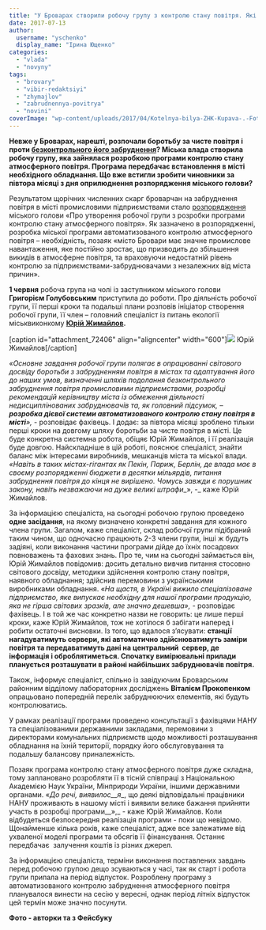 ```yaml
---
title: "У Броварах створили робочу групу з контролю стану повітря. Які перші результати?"
date: 2017-07-13
author: 
  username: "yschenko"
  display_name: "Ірина Ющенко"
categories: 
  - "vlada"
  - "novyny"
tags: 
  - "brovary"
  - "vibir-redaktsiyi"
  - "zhymajlov"
  - "zabrudnennya-povitrya"
  - "novini"
coverImage: "wp-content/uploads/2017/04/Kotelnya-bilya-ZHK-Kupava-.-Foto-z-sotsmerezh.jpg"
---
```


**Невже у Броварах, нарешті, розпочали боротьбу за чисте повітря і проти [безконтрольного його забруднення](https://mpz.brovary.org/dymovyj-genotsyd-brovariv-chy-zupynyt-jogo-miska-vlada/)? Міська влада створила робочу групу, яка зайнялася розробкою програми контролю стану атмосферного повітря. Програма передбачає встановлення в місті необхідного обладнання. Що вже встигли зробити чиновники за півтора місяці з дня оприлюднення розпорядження міського голови?**

Результатом щорічних численних скарг броварчан на забруднення повітря в місті промисловими підприємствами стало [розпорядження](http://brovary-rada.gov.ua/documents/27279.html) міського голови «Про утворення робочої групи з розробки програми контролю стану атмосферного повітря». Як зазначено в розпорядженні, розробка міської програми автоматизованого контролю атмосферного повітря – необхідність, позаяк «місто Бровари має значне промислове навантаження, яке постійно зростає, що призводить до збільшення викидів в атмосферне повітря, та враховуючи недостатній рівень контролю за підприємствами-забруднювачами з незалежних від міста причин».

**1 червня** робоча група на чолі із заступником міського голови **Григорієм Голубовським** приступила до роботи. Про діяльність робочої групи, її перші кроки та подальші плани розповів ініціатор створення робочої групи, її член – головний спеціаліст із питань екології міськвиконкому **[Юрій Жимайлов](https://mpz.brovary.org/golovnyj-ekolog-brovariv-yurij-zhymajlov-pro-shkidlyvi-vykydy-ta-perevirky-pidpryyemstv/).**

\[caption id="attachment\_72406" align="aligncenter" width="600"\][![](https://mpz.brovary.org/wp-content/uploads/2017/07/1-1.jpg)](https://mpz.brovary.org/wp-content/uploads/2017/07/1-1.jpg) Юрій Жимайлов\[/caption\]

_«Основне завдання робочої групи полягає в опрацюванні світового досвіду боротьби з забрудненням повітря в містах та адаптування його до наших умов, визначенні шляхів подолання безконтрольного забруднення повітря промисловими підприємствами, розробці рекомендацій керівництву міста із обмеження діяльності недисциплінованих забруднювачів та, як головний підсумок, – **розробка дієвої системи автоматизованого контролю стану повітря в місті**»,_ - розповідає фахівець. І додає: за півтора місяці зроблено тільки перші кроки на довгому шляху боротьби за чисте повітря в місті. Це буде конкретна системна робота, обіцяє Юрій Жимайлов, і її реалізація буде довгою. Найскладніше в цій роботі, пояснює спеціаліст, знайти баланс між інтересами виробників, мешканців міста та міської влади. _«Навіть в таких містах-гігантах як Пекін, Париж, Берлін, де влада має в своєму розпорядженні бюджети в десятки мільярдів, питання забруднення повітря до кінця не вирішено._ _Чомусь завжди є порушник закону, навіть незважаючи на дуже великі штрафи__», -_ каже Юрій Жимайлов.

За інформацією спеціаліста, на сьогодні робочою групою проведено **одне засідання**, на якому визначено конкретні завдання для кожного члена групи. Загалом, каже спеціаліст, склад робочої групи підібраний таким чином, що одночасно працюють 2-3 члени групи, інші ж будуть задіяні, коли виконання частини програми дійде до їхніх посадових повноважень та фахових знань. Про те, чим на сьогодні займається він, Юрій Жимайлов повідомив: досить детально вивчив питання стосовно світового досвіду, методики здійснення контролю стану повітря, наявного обладнання; здійснив перемовини з українськими виробниками обладнання. «_На щастя, в Україні вижило спеціалізоване підприємство, яке випускає необхідну для нашої програми продукцію, яка не гірша світових зразків, але значно дешевша»,_ - розповідає фахівець. І в той же час конкретно назви не говорить: це лише перші кроки, каже Юрій Жимайлов, тож не хотілося б забігати наперед і робити остаточні висновки. Із того, що вдалося з’ясувати: **станції нагадуватимуть сервери, які автоматично здійснюватимуть заміри повітря та передаватимуть дані на центральний  сервер, де інформація і оброблятиметься. Спочатку вимірювальні прилади планується розташувати в районі найбільших забруднювачів повітря.**

Також, інформує спеціаліст, спільно із завідуючим Броварським районним відділому лабораторних досліджень **Віталієм Прокопенком** опрацьовано попередній перелік забруднюючих елементів, які будуть контролюватись.

У рамках реалізації програми проведено консультації з фахівцями НАНУ та спеціалізованими державними закладами, перемовини з директорами комунальних підприємств щодо можливості розташування обладнання на їхній території, порядку його обслуговування та подальшу балансову приналежність.

Позаяк програма контролю стану атмосферного повітря дуже складна, тому заплановано розробляти її в тісній співпраці з Національною Академією Наук України, Мінприроди України, іншими державними органами. «_До речі, виявилос__я__, що деякі відповідальні працівники НАНУ проживають в нашому місті і виявили велике бажання прийняти участь в розробці програми__»,_ - каже Юрій Жимайлов. Коли відбудеться безпосередня реалізація програми - поки що невідомо. Щонайменше кілька років, каже спеціаліст, адже все залежатиме від ухваленої моделі програми та обсягів її фінансування. Останнє передбачає  залучення коштів із різних джерел.

За інформацією спеціаліста, терміни виконання поставлених завдань перед робочою групою дещо зсуваються у часі, так як старт і робота групи припала на період відпусток. Розроблену програму з автоматизованого контролю забруднення атмосферного повітря планувалося винести на сесію у вересні, однак період літніх відпусток цей термін може значно посунути.

**Фото - авторки та з Фейсбуку**
